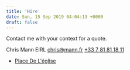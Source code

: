 ```yaml
---
title: 'Hire'
date: Sun, 15 Sep 2019 04:04:13 +0000
draft: false
---
```


Contact me with your context for a quote.

Chris Mann EIRL [chris@mann.fr](mailto:chris@mann.fr) [+33 7 81 81 18 11](tel:+33781811811)

*   [Place De L'église](https://www.google.com/maps/search/?api=1&query=48.790666,2.289812)